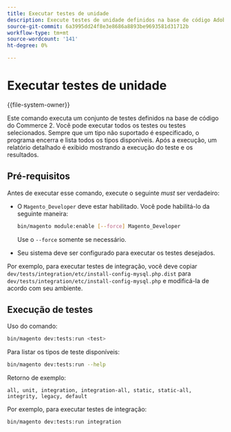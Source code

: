 ```yaml
---
title: Executar testes de unidade
description: Execute testes de unidade definidos na base de código Adobe Commerce.
source-git-commit: 6a3995dd24f8e3e8686a8893be9693581d31712b
workflow-type: tm+mt
source-wordcount: '141'
ht-degree: 0%

---
```



# Executar testes de unidade

{{file-system-owner}}

Este comando executa um conjunto de testes definidos na base de código do Commerce 2. Você pode executar todos os testes ou testes selecionados. Sempre que um tipo não suportado é especificado, o programa encerra e lista todos os tipos disponíveis. Após a execução, um relatório detalhado é exibido mostrando a execução do teste e os resultados.

## Pré-requisitos

Antes de executar esse comando, execute o seguinte _must_ ser verdadeiro:

- O `Magento_Developer` deve estar habilitado. Você pode habilitá-lo da seguinte maneira:

   ```bash
   bin/magento module:enable [--force] Magento_Developer
   ```

   Use o `--force` somente se necessário.

- Seu sistema deve ser configurado para executar os testes desejados.

Por exemplo, para executar testes de integração, você deve copiar `dev/tests/integration/etc/install-config-mysql.php.dist` para `dev/tests/integration/etc/install-config-mysql.php` e modificá-la de acordo com seu ambiente.

## Execução de testes

Uso do comando:

```bash
bin/magento dev:tests:run <test>
```

Para listar os tipos de teste disponíveis:

```bash
bin/magento dev:tests:run --help
```

Retorno de exemplo:

```terminal
all, unit, integration, integration-all, static, static-all, integrity, legacy, default
```

Por exemplo, para executar testes de integração:

```bash
bin/magento dev:tests:run integration
```
